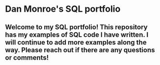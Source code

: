 # Dan Monroe's SQL portfolio
## Welcome to my SQL portfolio! This repository has my examples of SQL code I have written. I will continue to add more examples along the way. Please reach out if there are any questions or comments!
